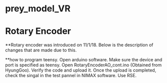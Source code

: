 # prey_model_VR

# Rotary Encoder
**Rotary encoder was introduced on 11/1/18. Below is the description of changes that are made due to this.


**how to program teensy.
Open arduino software. Make sure the device and port is specified as teensy.
Open RotaryEncoderAO_cont.ino (Obtained from HyungGoo).
Verify the code and upload it.
Once the upload is completed, check the singal in the test pannel in NIMAX software. Use RSE.

